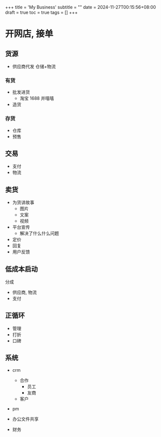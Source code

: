 +++
title = 'My Business'
subtitle = ""
date = 2024-11-27T00:15:56+08:00
draft = true
toc = true
tags = []
+++

# 开网店, 接单


## 货源

- 供应商代发 仓储+物流

### 有货

- 批发进货
  - 淘宝 1688 并嘻嘻
- 造货

### 存货

- 仓库
- 预售

## 交易

- 支付
- 物流

## 卖货

- 为货讲故事
  - 图片
  - 文案
  - 视频
- 平台宣传
  - 解决了什么什么问题
- 定价
- 回复
- 用户反馈

## 低成本启动

分成
- 供应商, 物流
- 支付

## 正循环

- 管理
- 打折
- 口碑

## 系统

- crm
  - 合作
    - 员工
    - 友商
  - 客户
- pm
- 办公文件共享


- 财务


